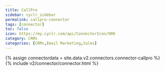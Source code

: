 ```yaml
---
title: CallPro
sidebar: cyclr_sidebar
permalink: callpro-connector
tags: [connector]
toc: false
icon: https://my.cyclr.com/api/ConnectorIcon/900
category: CRMs
categories: [CRMs,Email Marketing,Sales]
---
```

{% assign connectordata = site.data.v2.connectors.connector-callpro %}
{% include v2/connector/connector.html %}	